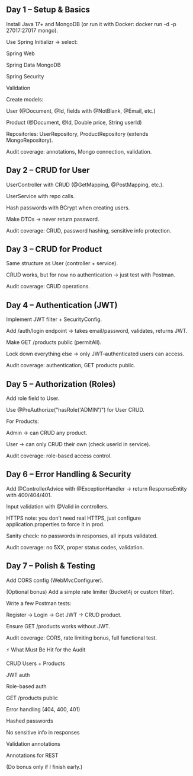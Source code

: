 ## Day 1 – Setup & Basics

Install Java 17+ and MongoDB (or run it with Docker: docker run -d -p 27017:27017 mongo).

Use Spring Initializr → select:

Spring Web

Spring Data MongoDB

Spring Security

Validation

Create models:

User (@Document, @Id, fields with @NotBlank, @Email, etc.)

Product (@Document, @Id, Double price, String userId)

Repositories: UserRepository, ProductRepository (extends MongoRepository).

Audit coverage: annotations, Mongo connection, validation.

## Day 2 – CRUD for User

UserController with CRUD (@GetMapping, @PostMapping, etc.).

UserService with repo calls.

Hash passwords with BCrypt when creating users.

Make DTOs → never return password.

Audit coverage: CRUD, password hashing, sensitive info protection.

## Day 3 – CRUD for Product

Same structure as User (controller + service).

CRUD works, but for now no authentication → just test with Postman.

Audit coverage: CRUD operations.

## Day 4 – Authentication (JWT)

Implement JWT filter + SecurityConfig.

Add /auth/login endpoint → takes email/password, validates, returns JWT.

Make GET /products public (permitAll).

Lock down everything else → only JWT-authenticated users can access.

Audit coverage: authentication, GET products public.

## Day 5 – Authorization (Roles)

Add role field to User.

Use @PreAuthorize("hasRole('ADMIN')") for User CRUD.

For Products:

Admin → can CRUD any product.

User → can only CRUD their own (check userId in service).

Audit coverage: role-based access control.

## Day 6 – Error Handling & Security

Add @ControllerAdvice with @ExceptionHandler → return ResponseEntity with 400/404/401.

Input validation with @Valid in controllers.

HTTPS note: you don’t need real HTTPS, just configure application.properties to force it in prod.

Sanity check: no passwords in responses, all inputs validated.

Audit coverage: no 5XX, proper status codes, validation.

## Day 7 – Polish & Testing

Add CORS config (WebMvcConfigurer).

(Optional bonus) Add a simple rate limiter (Bucket4j or custom filter).

Write a few Postman tests:

Register → Login → Get JWT → CRUD product.

Ensure GET /products works without JWT.

Audit coverage: CORS, rate limiting bonus, full functional test.

⚡ What Must Be Hit for the Audit

CRUD Users + Products

JWT auth

Role-based auth

GET /products public

Error handling (404, 400, 401)

Hashed passwords

No sensitive info in responses

Validation annotations 

Annotations for REST 

(Do bonus only if I finish early.)